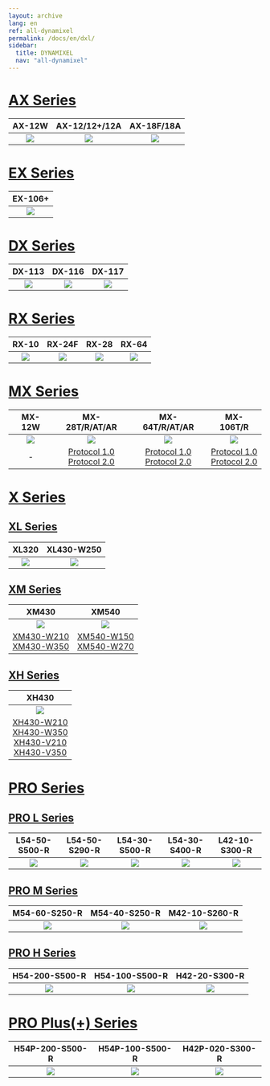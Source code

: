 ```yaml
---
layout: archive
lang: en
ref: all-dynamixel
permalink: /docs/en/dxl/
sidebar:
  title: DYNAMIXEL
  nav: "all-dynamixel"
---
```


# [AX Series](#ax-series)

|AX-12W|AX-12/12+/12A|AX-18F/18A|
|:---:|:---:|:---:|
|[![](/assets/images/dxl/ax/ax-12w_product.jpg)](/docs/en/dxl/ax/ax-12w/)|[![](/assets/images/dxl/ax/ax-12a_product.png)](/docs/en/dxl/ax/ax-12a/)|[![](/assets/images/dxl/ax/ax-18a_product.png)](/docs/en/dxl/ax/ax-18a/)|

# [EX Series](#ex-series)

|EX-106+|
|:---:|
|[![](/assets/images/dxl/ex/ex-106_product.png)](/docs/en/dxl/ex/ex-106+/)|

# [DX Series](#dx-series)

|DX-113|DX-116|DX-117|
|:---:|:---:|:---:|
|[![](/assets/images/dxl/dx/dx-113_product.png)](/docs/en/dxl/dx/dx-113/)|[![](/assets/images/dxl/dx/dx-116_product.png)](/docs/en/dxl/dx/dx-116/)|[![](/assets/images/dxl/dx/dx-117_product.png)](/docs/en/dxl/dx/dx-117/)|

# [RX Series](#rx-series)

|RX-10|RX-24F|RX-28|RX-64|
|:---:|:---:|:---:|:---:|
|[![](/assets/images/dxl/rx/rx-10_product.png)](/docs/en/dxl/rx/rx-10/)|[![](/assets/images/dxl/rx/rx-24f_product.png)](/docs/en/dxl/rx/rx-24f/)|[![](/assets/images/dxl/rx/rx-28_product.png)](/docs/en/dxl/rx/rx-28/)|[![](/assets/images/dxl/rx/rx-64_product.png)](/docs/en/dxl/rx/rx-64/)|

# [MX Series](#mx-series)

|MX-12W|MX-28T/R/AT/AR|MX-64T/R/AT/AR|MX-106T/R|
|:---:|:---:|:---:|:---:|
|[![](/assets/images/dxl/mx/mx-12_product.jpg)](/docs/en/dxl/mx/mx-12w/)|![](/assets/images/dxl/mx/mx-28ar_product.jpg)|![](/assets/images/dxl/mx/mx-64ar_product.png)|![](/assets/images/dxl/mx/mx-106t_product.jpg)|
|-|[Protocol 1.0](/docs/en/dxl/mx/mx-28/)<br>[Protocol 2.0](/docs/en/dxl/mx/mx-28-2/)|[Protocol 1.0](/docs/en/dxl/mx/mx-64/)<br>[Protocol 2.0](/docs/en/dxl/mx/mx-64-2/)|[Protocol 1.0](/docs/en/dxl/mx/mx-106/)<br>[Protocol 2.0](/docs/en/dxl/mx/mx-106-2/)|

# [X Series](#x-series)

## [XL Series](#xl-series)

|XL320|XL430-W250|
|:---:|:---:|
|[![](/assets/images/dxl/x/xl320_product.jpg)](/docs/en/dxl/x/xl320/)|[![](/assets/images/dxl/x/xl430_product.png)](/docs/en/dxl/x/xl430-w250/)|

## [XM Series](#xm-series)

|XM430|XM540|
|:---:|:---:|
|![](/assets/images/dxl/x/x_series_product.png)|![](/assets/images/dxl/x/x540-series_product.png)|
|[XM430-W210](/docs/en/dxl/x/xm430-w210/)<br>[XM430-W350](/docs/en/dxl/x/xm430-w350/)|[XM540-W150](/docs/en/dxl/x/xm540-w150/)<br>[XM540-W270](/docs/en/dxl/x/xm540-w270/)|

## [XH Series](#xh-series)

|XH430|
|:---:|
|![](/assets/images/dxl/x/x_series_product.png)|
|[XH430-W210](/docs/en/dxl/x/xh430-w210/)<br>[XH430-W350](/docs/en/dxl/x/xh430-w350/)<br>[XH430-V210](/docs/en/dxl/x/xh430-v210/)<br>[XH430-V350](/docs/en/dxl/x/xh430-v350/)|

# [PRO Series](#pro-series)

## [PRO L Series](#pro-l-series)

|L54-50-S500-R|L54-50-S290-R|L54-30-S500-R|L54-30-S400-R|L42-10-S300-R|
|:---:|:---:|:---:|:---:|:---:|
|[![](/assets/images/dxl/pro/h54-100-s500-r_product.jpg)](/docs/en/dxl/pro/l54-50-s500-r/)|[![](/assets/images/dxl/pro/h54-100-s500-r_product.jpg)](/docs/en/dxl/pro/l54-50-s290-r/)|[![](/assets/images/dxl/pro/h54-100-s500-r_product.jpg)](/docs/en/dxl/pro/l54-30-s500-r/)|[![](/assets/images/dxl/pro/h54-100-s500-r_product.jpg)](/docs/en/dxl/pro/l54-30-s400-r/)|[![](/assets/images/dxl/pro/m42-10-s260-r_product.jpg)](/docs/en/dxl/pro/l42-10-s300-r/)|

## [PRO M Series](#pro-m-series)

|M54-60-S250-R|M54-40-S250-R|M42-10-S260-R|
|:---:|:---:|:---:|
|[![](/assets/images/dxl/pro/h54-200-s500-r_product.jpg)](/docs/en/dxl/pro/m54-60-s250-r/)|[![](/assets/images/dxl/pro/h54-100-s500-r_product.jpg)](/docs/en/dxl/pro/m54-40-s250-r/)|[![](/assets/images/dxl/pro/m42-10-s260-r_product.jpg)](/docs/en/dxl/pro/m42-10-s260-r/)|

## [PRO H Series](#pro-h-series)

|H54-200-S500-R|H54-100-S500-R|H42-20-S300-R|
|:---:|:---:|:---:|
|[![](/assets/images/dxl/pro/h54-200-s500-r_product.jpg)](/docs/en/dxl/pro/h54-200-s500-r/)|[![](/assets/images/dxl/pro/h54-100-s500-r_product.jpg)](/docs/en/dxl/pro/h54-100-s500-r/)|[![](/assets/images/dxl/pro/h42-20-s300-r_product.jpg)](/docs/en/dxl/pro/h42-20-s300-r/)|

# [PRO Plus(+) Series](#pro-plus-series)

|H54P-200-S500-R|H54P-100-S500-R|H42P-020-S300-R|
|:---:|:---:|:---:|
|[![](/assets/images/dxl/pro_plus/h54p-200-s500-r.png)](/docs/en/dxl/pro_plus/h54p-200-s500-r/)|[![](/assets/images/dxl/pro_plus/h54p-100-s500-r.png)](/docs/en/dxl/pro_plus/h54p-100-s500-r/)|[![](/assets/images/dxl/pro_plus/h42p-020-s300-r.png)](/docs/en/dxl/pro_plus/h42p-020-s300-r/)|
